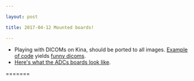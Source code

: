 ```yaml
---

layout: post

title: 2017-04-12 Mounted boards!

---
```



-   Playing with DICOMs on Kina, should be ported to all images.
    [Example of
    code](https://github.com/kelu124/kina/blob/master/20170411-DICOM.ipynb)
    yields [funny
    dicoms](http://www.dicomlibrary.com/meddream/?study=1.2.826.0.1.3680043.8.1055.1.20170411215409237.878569250.8160869).
-   [Here's what the ADCs boards look
    like](https://github.com/kelu124/bomanz/blob/master/images/20170406_124950.jpg).

=======


